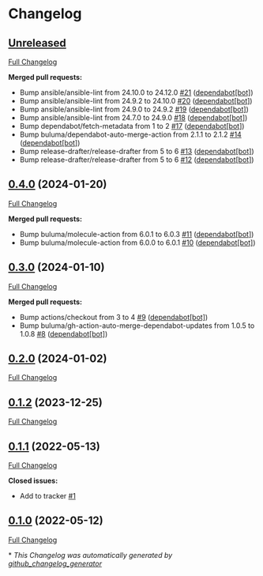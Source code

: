 # Changelog

## [Unreleased](https://github.com/buluma/ansible-role-earlyoom/tree/HEAD)

[Full Changelog](https://github.com/buluma/ansible-role-earlyoom/compare/0.4.0...HEAD)

**Merged pull requests:**

- Bump ansible/ansible-lint from 24.10.0 to 24.12.0 [\#21](https://github.com/buluma/ansible-role-earlyoom/pull/21) ([dependabot[bot]](https://github.com/apps/dependabot))
- Bump ansible/ansible-lint from 24.9.2 to 24.10.0 [\#20](https://github.com/buluma/ansible-role-earlyoom/pull/20) ([dependabot[bot]](https://github.com/apps/dependabot))
- Bump ansible/ansible-lint from 24.9.0 to 24.9.2 [\#19](https://github.com/buluma/ansible-role-earlyoom/pull/19) ([dependabot[bot]](https://github.com/apps/dependabot))
- Bump ansible/ansible-lint from 24.7.0 to 24.9.0 [\#18](https://github.com/buluma/ansible-role-earlyoom/pull/18) ([dependabot[bot]](https://github.com/apps/dependabot))
- Bump dependabot/fetch-metadata from 1 to 2 [\#17](https://github.com/buluma/ansible-role-earlyoom/pull/17) ([dependabot[bot]](https://github.com/apps/dependabot))
- Bump buluma/dependabot-auto-merge-action from 2.1.1 to 2.1.2 [\#14](https://github.com/buluma/ansible-role-earlyoom/pull/14) ([dependabot[bot]](https://github.com/apps/dependabot))
- Bump release-drafter/release-drafter from 5 to 6 [\#13](https://github.com/buluma/ansible-role-earlyoom/pull/13) ([dependabot[bot]](https://github.com/apps/dependabot))
- Bump release-drafter/release-drafter from 5 to 6 [\#12](https://github.com/buluma/ansible-role-earlyoom/pull/12) ([dependabot[bot]](https://github.com/apps/dependabot))

## [0.4.0](https://github.com/buluma/ansible-role-earlyoom/tree/0.4.0) (2024-01-20)

[Full Changelog](https://github.com/buluma/ansible-role-earlyoom/compare/0.3.0...0.4.0)

**Merged pull requests:**

- Bump buluma/molecule-action from 6.0.1 to 6.0.3 [\#11](https://github.com/buluma/ansible-role-earlyoom/pull/11) ([dependabot[bot]](https://github.com/apps/dependabot))
- Bump buluma/molecule-action from 6.0.0 to 6.0.1 [\#10](https://github.com/buluma/ansible-role-earlyoom/pull/10) ([dependabot[bot]](https://github.com/apps/dependabot))

## [0.3.0](https://github.com/buluma/ansible-role-earlyoom/tree/0.3.0) (2024-01-10)

[Full Changelog](https://github.com/buluma/ansible-role-earlyoom/compare/0.2.0...0.3.0)

**Merged pull requests:**

- Bump actions/checkout from 3 to 4 [\#9](https://github.com/buluma/ansible-role-earlyoom/pull/9) ([dependabot[bot]](https://github.com/apps/dependabot))
- Bump buluma/gh-action-auto-merge-dependabot-updates from 1.0.5 to 1.0.8 [\#8](https://github.com/buluma/ansible-role-earlyoom/pull/8) ([dependabot[bot]](https://github.com/apps/dependabot))

## [0.2.0](https://github.com/buluma/ansible-role-earlyoom/tree/0.2.0) (2024-01-02)

[Full Changelog](https://github.com/buluma/ansible-role-earlyoom/compare/0.1.2...0.2.0)

## [0.1.2](https://github.com/buluma/ansible-role-earlyoom/tree/0.1.2) (2023-12-25)

[Full Changelog](https://github.com/buluma/ansible-role-earlyoom/compare/0.1.1...0.1.2)

## [0.1.1](https://github.com/buluma/ansible-role-earlyoom/tree/0.1.1) (2022-05-13)

[Full Changelog](https://github.com/buluma/ansible-role-earlyoom/compare/0.1.0...0.1.1)

**Closed issues:**

- Add to tracker [\#1](https://github.com/buluma/ansible-role-earlyoom/issues/1)

## [0.1.0](https://github.com/buluma/ansible-role-earlyoom/tree/0.1.0) (2022-05-12)

[Full Changelog](https://github.com/buluma/ansible-role-earlyoom/compare/942aa189f7140e94c484fd6267694520ffaec96a...0.1.0)



\* *This Changelog was automatically generated by [github_changelog_generator](https://github.com/github-changelog-generator/github-changelog-generator)*
